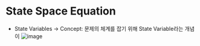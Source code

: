 # State Space Equation
* State Variables
  -> Concept: 문제의 체계를 잡기 위해 State Variable라는 개념이
  ![image](https://github.com/kangjunhyeong/equation/assets/144297425/8ecd9822-eda8-49d0-9b09-94d46ae71f8d)
